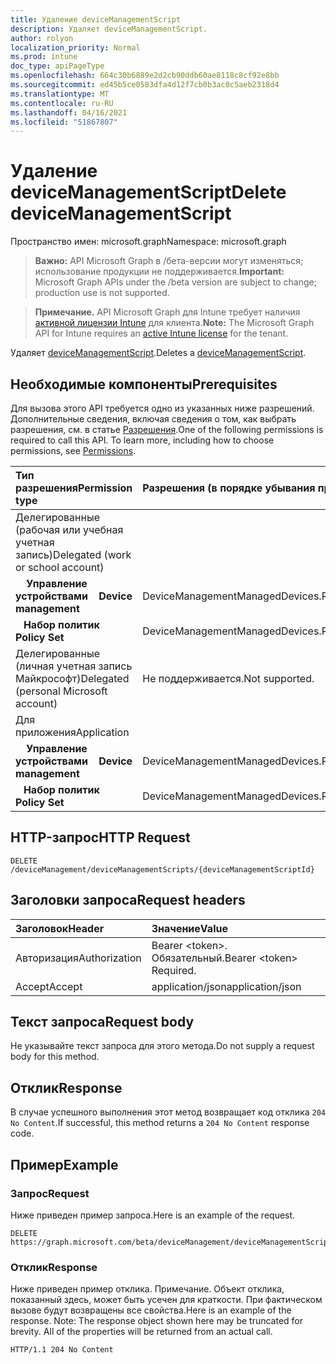 ```yaml
---
title: Удаление deviceManagementScript
description: Удаляет deviceManagementScript.
author: rolyon
localization_priority: Normal
ms.prod: intune
doc_type: apiPageType
ms.openlocfilehash: 664c30b6889e2d2cb90ddb60ae8118c8cf92e8bb
ms.sourcegitcommit: ed45b5ce0583dfa4d12f7cb0b3ac0c5aeb2318d4
ms.translationtype: MT
ms.contentlocale: ru-RU
ms.lasthandoff: 04/16/2021
ms.locfileid: "51867807"
---
```

# <a name="delete-devicemanagementscript"></a><span data-ttu-id="b98d4-103">Удаление deviceManagementScript</span><span class="sxs-lookup"><span data-stu-id="b98d4-103">Delete deviceManagementScript</span></span>

<span data-ttu-id="b98d4-104">Пространство имен: microsoft.graph</span><span class="sxs-lookup"><span data-stu-id="b98d4-104">Namespace: microsoft.graph</span></span>

> <span data-ttu-id="b98d4-105">**Важно:** API Microsoft Graph в /бета-версии могут изменяться; использование продукции не поддерживается.</span><span class="sxs-lookup"><span data-stu-id="b98d4-105">**Important:** Microsoft Graph APIs under the /beta version are subject to change; production use is not supported.</span></span>

> <span data-ttu-id="b98d4-106">**Примечание.** API Microsoft Graph для Intune требует наличия [активной лицензии Intune](https://go.microsoft.com/fwlink/?linkid=839381) для клиента.</span><span class="sxs-lookup"><span data-stu-id="b98d4-106">**Note:** The Microsoft Graph API for Intune requires an [active Intune license](https://go.microsoft.com/fwlink/?linkid=839381) for the tenant.</span></span>

<span data-ttu-id="b98d4-107">Удаляет [deviceManagementScript](../resources/intune-shared-devicemanagementscript.md).</span><span class="sxs-lookup"><span data-stu-id="b98d4-107">Deletes a [deviceManagementScript](../resources/intune-shared-devicemanagementscript.md).</span></span>

## <a name="prerequisites"></a><span data-ttu-id="b98d4-108">Необходимые компоненты</span><span class="sxs-lookup"><span data-stu-id="b98d4-108">Prerequisites</span></span>
<span data-ttu-id="b98d4-p101">Для вызова этого API требуется одно из указанных ниже разрешений. Дополнительные сведения, включая сведения о том, как выбрать разрешения, см. в статье [Разрешения](/graph/permissions-reference).</span><span class="sxs-lookup"><span data-stu-id="b98d4-p101">One of the following permissions is required to call this API. To learn more, including how to choose permissions, see [Permissions](/graph/permissions-reference).</span></span>

|<span data-ttu-id="b98d4-111">Тип разрешения</span><span class="sxs-lookup"><span data-stu-id="b98d4-111">Permission type</span></span>|<span data-ttu-id="b98d4-112">Разрешения (в порядке убывания привилегий)</span><span class="sxs-lookup"><span data-stu-id="b98d4-112">Permissions (from most to least privileged)</span></span>|
|:---|:---|
|<span data-ttu-id="b98d4-113">Делегированные (рабочая или учебная учетная запись)</span><span class="sxs-lookup"><span data-stu-id="b98d4-113">Delegated (work or school account)</span></span>||
| <span data-ttu-id="b98d4-114">&nbsp; &nbsp; **Управление устройствами**</span><span class="sxs-lookup"><span data-stu-id="b98d4-114">&nbsp; &nbsp; **Device management**</span></span> | <span data-ttu-id="b98d4-115">DeviceManagementManagedDevices.ReadWrite.All</span><span class="sxs-lookup"><span data-stu-id="b98d4-115">DeviceManagementManagedDevices.ReadWrite.All</span></span>|
| <span data-ttu-id="b98d4-116">&nbsp;&nbsp; **Набор политик**</span><span class="sxs-lookup"><span data-stu-id="b98d4-116">&nbsp; &nbsp; **Policy Set**</span></span> | <span data-ttu-id="b98d4-117">DeviceManagementManagedDevices.ReadWrite.All</span><span class="sxs-lookup"><span data-stu-id="b98d4-117">DeviceManagementManagedDevices.ReadWrite.All</span></span>|
|<span data-ttu-id="b98d4-118">Делегированные (личная учетная запись Майкрософт)</span><span class="sxs-lookup"><span data-stu-id="b98d4-118">Delegated (personal Microsoft account)</span></span>|<span data-ttu-id="b98d4-119">Не поддерживается.</span><span class="sxs-lookup"><span data-stu-id="b98d4-119">Not supported.</span></span>|
|<span data-ttu-id="b98d4-120">Для приложения</span><span class="sxs-lookup"><span data-stu-id="b98d4-120">Application</span></span>||
| <span data-ttu-id="b98d4-121">&nbsp; &nbsp; **Управление устройствами**</span><span class="sxs-lookup"><span data-stu-id="b98d4-121">&nbsp; &nbsp; **Device management**</span></span> | <span data-ttu-id="b98d4-122">DeviceManagementManagedDevices.ReadWrite.All</span><span class="sxs-lookup"><span data-stu-id="b98d4-122">DeviceManagementManagedDevices.ReadWrite.All</span></span>|
| <span data-ttu-id="b98d4-123">&nbsp;&nbsp; **Набор политик**</span><span class="sxs-lookup"><span data-stu-id="b98d4-123">&nbsp; &nbsp; **Policy Set**</span></span> | <span data-ttu-id="b98d4-124">DeviceManagementManagedDevices.ReadWrite.All</span><span class="sxs-lookup"><span data-stu-id="b98d4-124">DeviceManagementManagedDevices.ReadWrite.All</span></span>|

## <a name="http-request"></a><span data-ttu-id="b98d4-125">HTTP-запрос</span><span class="sxs-lookup"><span data-stu-id="b98d4-125">HTTP Request</span></span>
<!-- {
  "blockType": "ignored"
}
-->
``` http
DELETE /deviceManagement/deviceManagementScripts/{deviceManagementScriptId}
```

## <a name="request-headers"></a><span data-ttu-id="b98d4-126">Заголовки запроса</span><span class="sxs-lookup"><span data-stu-id="b98d4-126">Request headers</span></span>
|<span data-ttu-id="b98d4-127">Заголовок</span><span class="sxs-lookup"><span data-stu-id="b98d4-127">Header</span></span>|<span data-ttu-id="b98d4-128">Значение</span><span class="sxs-lookup"><span data-stu-id="b98d4-128">Value</span></span>|
|:---|:---|
|<span data-ttu-id="b98d4-129">Авторизация</span><span class="sxs-lookup"><span data-stu-id="b98d4-129">Authorization</span></span>|<span data-ttu-id="b98d4-130">Bearer &lt;token&gt;. Обязательный.</span><span class="sxs-lookup"><span data-stu-id="b98d4-130">Bearer &lt;token&gt; Required.</span></span>|
|<span data-ttu-id="b98d4-131">Accept</span><span class="sxs-lookup"><span data-stu-id="b98d4-131">Accept</span></span>|<span data-ttu-id="b98d4-132">application/json</span><span class="sxs-lookup"><span data-stu-id="b98d4-132">application/json</span></span>|

## <a name="request-body"></a><span data-ttu-id="b98d4-133">Текст запроса</span><span class="sxs-lookup"><span data-stu-id="b98d4-133">Request body</span></span>
<span data-ttu-id="b98d4-134">Не указывайте текст запроса для этого метода.</span><span class="sxs-lookup"><span data-stu-id="b98d4-134">Do not supply a request body for this method.</span></span>

## <a name="response"></a><span data-ttu-id="b98d4-135">Отклик</span><span class="sxs-lookup"><span data-stu-id="b98d4-135">Response</span></span>
<span data-ttu-id="b98d4-136">В случае успешного выполнения этот метод возвращает код отклика `204 No Content`.</span><span class="sxs-lookup"><span data-stu-id="b98d4-136">If successful, this method returns a `204 No Content` response code.</span></span>

## <a name="example"></a><span data-ttu-id="b98d4-137">Пример</span><span class="sxs-lookup"><span data-stu-id="b98d4-137">Example</span></span>

### <a name="request"></a><span data-ttu-id="b98d4-138">Запрос</span><span class="sxs-lookup"><span data-stu-id="b98d4-138">Request</span></span>
<span data-ttu-id="b98d4-139">Ниже приведен пример запроса.</span><span class="sxs-lookup"><span data-stu-id="b98d4-139">Here is an example of the request.</span></span>
``` http
DELETE https://graph.microsoft.com/beta/deviceManagement/deviceManagementScripts/{deviceManagementScriptId}
```

### <a name="response"></a><span data-ttu-id="b98d4-140">Отклик</span><span class="sxs-lookup"><span data-stu-id="b98d4-140">Response</span></span>
<span data-ttu-id="b98d4-p102">Ниже приведен пример отклика. Примечание. Объект отклика, показанный здесь, может быть усечен для краткости. При фактическом вызове будут возвращены все свойства.</span><span class="sxs-lookup"><span data-stu-id="b98d4-p102">Here is an example of the response. Note: The response object shown here may be truncated for brevity. All of the properties will be returned from an actual call.</span></span>
``` http
HTTP/1.1 204 No Content
```







